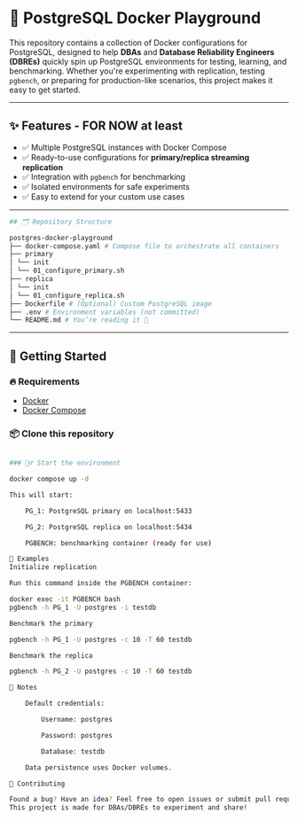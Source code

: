 # 🐘 PostgreSQL Docker Playground

This repository contains a collection of Docker configurations for PostgreSQL, designed to help **DBAs** and **Database Reliability Engineers (DBREs)** quickly spin up PostgreSQL environments for testing, learning, and benchmarking.
Whether you're experimenting with replication, testing `pgbench`, or preparing for production-like scenarios, this project makes it easy to get started.

---

## ✨ Features - FOR NOW at least

- ✅ Multiple PostgreSQL instances with Docker Compose
- ✅ Ready-to-use configurations for **primary/replica streaming replication**
- ✅ Integration with `pgbench` for benchmarking
- ✅ Isolated environments for safe experiments
- ✅ Easy to extend for your custom use cases

---
```bash
## 🗂️ Repository Structure

postgres-docker-playground
├── docker-compose.yaml # Compose file to orchestrate all containers
├── primary
│ └── init
│ └── 01_configure_primary.sh
├── replica
│ └── init
│ └── 01_configure_replica.sh
├── Dockerfile # (Optional) Custom PostgreSQL image
├── .env # Environment variables (not committed)
└── README.md # You’re reading it 🙂
```
---

## 🚀 Getting Started

### 🔥 Requirements
- [Docker](https://www.docker.com/get-started)
- [Docker Compose](https://docs.docker.com/compose/)

### 📦 Clone this repository

```bash

### 🏃‍♂️ Start the environment

docker compose up -d

This will start:

    PG_1: PostgreSQL primary on localhost:5433

    PG_2: PostgreSQL replica on localhost:5434

    PGBENCH: benchmarking container (ready for use)

🧪 Examples
Initialize replication

Run this command inside the PGBENCH container:

docker exec -it PGBENCH bash
pgbench -h PG_1 -U postgres -i testdb

Benchmark the primary

pgbench -h PG_1 -U postgres -c 10 -T 60 testdb

Benchmark the replica

pgbench -h PG_2 -U postgres -c 10 -T 60 testdb

📌 Notes

    Default credentials:

        Username: postgres

        Password: postgres

        Database: testdb

    Data persistence uses Docker volumes.

🙌 Contributing

Found a bug? Have an idea? Feel free to open issues or submit pull requests.
This project is made for DBAs/DBREs to experiment and share!
